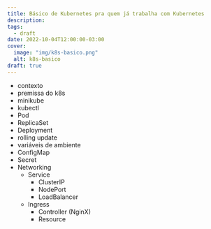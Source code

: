 ```yaml
---
title: Básico de Kubernetes pra quem já trabalha com Kubernetes
description:
tags:
  - draft
date: 2022-10-04T12:00:00-03:00
cover:
  image: "img/k8s-basico.png"
  alt: k8s-basico
draft: true
---
```


- contexto
- premissa do k8s
- minikube
- kubectl
- Pod
- ReplicaSet
- Deployment
- rolling update
- variáveis de ambiente 
- ConfigMap
- Secret
- Networking 
    - Service
        - ClusterIP
        - NodePort
        - LoadBalancer
    - Ingress
        - Controller (NginX)
        - Resource